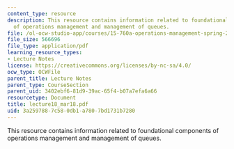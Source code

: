 ```yaml
---
content_type: resource
description: This resource contains information related to foundational components
  of operations management and management of queues.
file: /ol-ocw-studio-app/courses/15-760a-operations-management-spring-2002/3a2597887c580db1a7807bd1731b7280_lecture18_mar18.pdf
file_size: 566696
file_type: application/pdf
learning_resource_types:
- Lecture Notes
license: https://creativecommons.org/licenses/by-nc-sa/4.0/
ocw_type: OCWFile
parent_title: Lecture Notes
parent_type: CourseSection
parent_uid: 3402ebf6-81d9-39ac-65f4-b07a7efa6a66
resourcetype: Document
title: lecture18_mar18.pdf
uid: 3a259788-7c58-0db1-a780-7bd1731b7280
---
```

This resource contains information related to foundational components of operations management and management of queues.